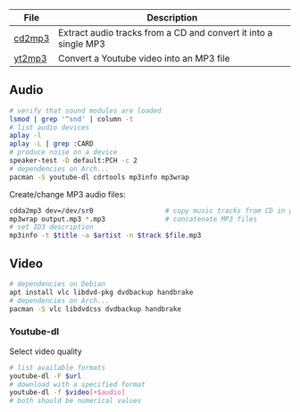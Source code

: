 File                     | Description
-------------------------|-------------------------------------
[cd2mp3][cd2mp3]         | Extract audio tracks from a CD and convert it into a single MP3
[yt2mp3][yt2mp3]         | Convert a Youtube video into an MP3 file

[cd2mp3]: ../bin/cd2mp3
[yt2mp3]: ../var/aliases/youtube.sh

## Audio

```bash
# verify that sound modules are loaded
lsmod | grep '^snd' | column -t
# list audio devices
aplay -l
aplay -L | grep :CARD
# produce noise on a device
speaker-test -D default:PCH -c 2
# dependencies on Arch...
pacman -S youtube-dl cdrtools mp3info mp3wrap
```

Create/change MP3 audio files:

```bash
cdda2mp3 dev=/dev/sr0                  # copy music tracks from CD in given drive
mp3wrap output.mp3 *.mp3               # concatenate MP3 files
# set ID3 description
mp3info -t $title -a $artist -n $track $file.mp3
```


## Video

```bash
# dependencies on Debian
apt install vlc libdvd-pkg dvdbackup handbrake          
# dependencies on Arch...
pacman -S vlc libdvdcss dvdbackup handbrake
```


### Youtube-dl

Select video quality

```bash
# list available formats
youtube-dl -F $url
# download with a specified format
youtube-dl -f $video[+$audio]
# both should be numerical values
```





